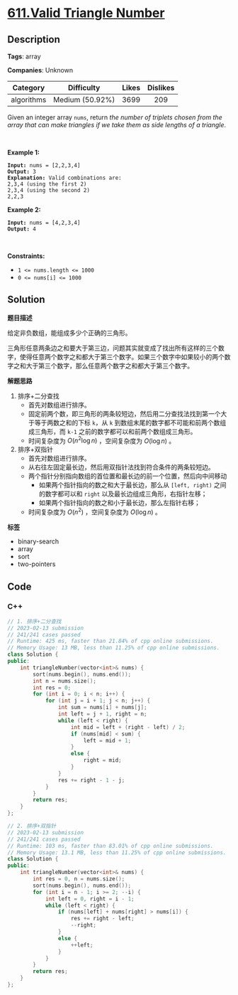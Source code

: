 # [611.Valid Triangle Number](https://leetcode.com/problems/valid-triangle-number/description/)

## Description

**Tags**: array

**Companies**: Unknown

|  Category  |   Difficulty    | Likes | Dislikes |
| :--------: | :-------------: | :---: | :------: |
| algorithms | Medium (50.92%) | 3699  |   209    |

<p>Given an integer array <code>nums</code>, return <em>the number of triplets chosen from the array that can make triangles if we take them as side lengths of a triangle</em>.</p>
<p>&nbsp;</p>
<p><strong class="example">Example 1:</strong></p>
<pre><code><strong>Input:</strong> nums = [2,2,3,4]
<strong>Output:</strong> 3
<strong>Explanation:</strong> Valid combinations are:
2,3,4 (using the first 2)
2,3,4 (using the second 2)
2,2,3</code></pre>
<p><strong class="example">Example 2:</strong></p>
<pre><code><strong>Input:</strong> nums = [4,2,3,4]
<strong>Output:</strong> 4</code></pre>
<p>&nbsp;</p>
<p><strong>Constraints:</strong></p>
<ul>
  <li><code>1 &lt;= nums.length &lt;= 1000</code></li>
  <li><code>0 &lt;= nums[i] &lt;= 1000</code></li>
</ul>

## Solution

**题目描述**

给定非负数组，能组成多少个正确的三角形。

三角形任意两条边之和要大于第三边，问题其实就变成了找出所有这样的三个数字，使得任意两个数字之和都大于第三个数字。如果三个数字中如果较小的两个数字之和大于第三个数字，那么任意两个数字之和都大于第三个数字。

**解题思路**

1. 排序+二分查找
   - 首先对数组进行排序。
   - 固定前两个数，即三角形的两条较短边，然后用二分查找法找到第一个大于等于两数之和的下标 `k`，从 `k` 到数组末尾的数字都不可能和前两个数组成三角形，而 `k-1` 之前的数字都可以和前两个数组成三角形。
   - 时间复杂度为 $O(n^2 \log n)$ ，空间复杂度为 $O(\log n)$ 。
2. 排序+双指针
   - 首先对数组进行排序。
   - 从右往左固定最长边，然后用双指针法找到符合条件的两条较短边。
   - 两个指针分别指向数组的首位置和最长边的前一个位置，然后向中间移动
     - 如果两个指针指向的数之和大于最长边，那么从 `[left, right)` 之间的数字都可以和 `right` 以及最长边组成三角形，右指针左移；
     - 如果两个指针指向的数之和小于最长边，那么左指针右移；
   - 时间复杂度为 $O(n^2)$ ，空间复杂度为 $O(\log n)$ 。

**标签**

- binary-search
- array
- sort
- two-pointers

<!-- code start -->
## Code

### C++

```cpp
// 1. 排序+二分查找
// 2023-02-13 submission
// 241/241 cases passed
// Runtime: 425 ms, faster than 21.84% of cpp online submissions.
// Memory Usage: 13 MB, less than 11.25% of cpp online submissions.
class Solution {
public:
    int triangleNumber(vector<int>& nums) {
        sort(nums.begin(), nums.end());
        int n = nums.size();
        int res = 0;
        for (int i = 0; i < n; i++) {
            for (int j = i + 1; j < n; j++) {
                int sum = nums[i] + nums[j];
                int left = j + 1, right = n;
                while (left < right) {
                    int mid = left + (right - left) / 2;
                    if (nums[mid] < sum) {
                        left = mid + 1;
                    }
                    else {
                        right = mid;
                    }
                }
                res += right - 1 - j;
            }
        }
        return res;
    }
};
```

```cpp
// 2. 排序+双指针
// 2023-02-13 submission
// 241/241 cases passed
// Runtime: 103 ms, faster than 83.01% of cpp online submissions.
// Memory Usage: 13.1 MB, less than 11.25% of cpp online submissions.
class Solution {
public:
    int triangleNumber(vector<int>& nums) {
        int res = 0, n = nums.size();
        sort(nums.begin(), nums.end());
        for (int i = n - 1; i >= 2; --i) {
            int left = 0, right = i - 1;
            while (left < right) {
                if (nums[left] + nums[right] > nums[i]) {
                    res += right - left;
                    --right;
                }
                else {
                    ++left;
                }
            }
        }
        return res;
    }
};
```

<!-- code end -->

